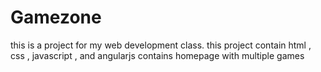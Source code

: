 # Gamezone
this is a project for my web development class. 
this project contain html , css , javascript , and angularjs contains homepage with multiple games 
